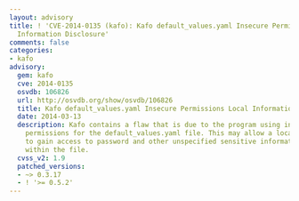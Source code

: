 ```yaml
---
layout: advisory
title: ! 'CVE-2014-0135 (kafo): Kafo default_values.yaml Insecure Permissions Local
  Information Disclosure'
comments: false
categories:
- kafo
advisory:
  gem: kafo
  cve: 2014-0135
  osvdb: 106826
  url: http://osvdb.org/show/osvdb/106826
  title: Kafo default_values.yaml Insecure Permissions Local Information Disclosure
  date: 2014-03-13
  description: Kafo contains a flaw that is due to the program using insecure world-readable
    permissions for the default_values.yaml file. This may allow a local attacker
    to gain access to password and other unspecified sensitive information located
    within the file.
  cvss_v2: 1.9
  patched_versions:
  - ~> 0.3.17
  - ! '>= 0.5.2'
---
```

